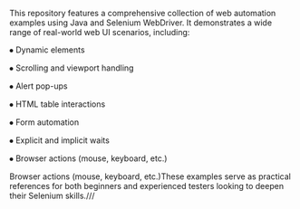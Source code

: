 This repository features a comprehensive collection of web automation examples using Java and Selenium WebDriver. It demonstrates a wide range of real-world web UI scenarios, including:

⦁	Dynamic elements

⦁	Scrolling and viewport handling

⦁	Alert pop-ups

⦁	HTML table interactions

⦁	Form automation

⦁	Explicit and implicit waits

⦁	Browser actions (mouse, keyboard, etc.)

Browser actions (mouse, keyboard, etc.)These examples serve as practical references for both beginners and experienced testers looking to deepen their Selenium skills.///

